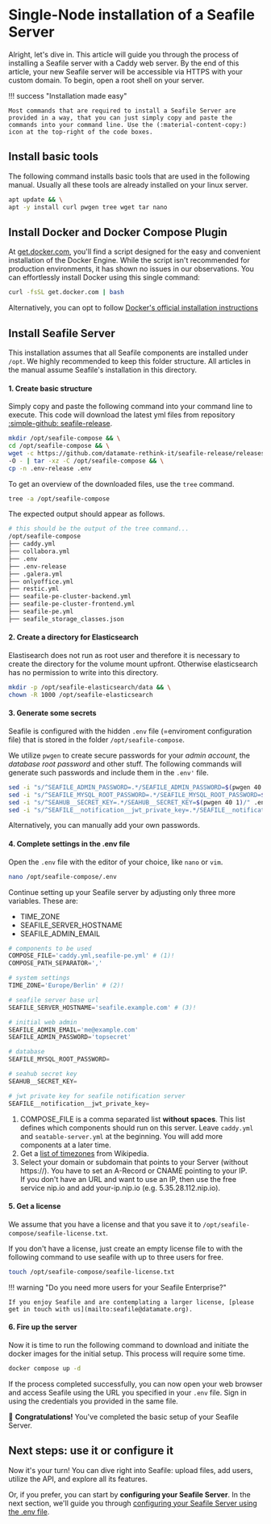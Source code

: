 # Single-Node installation of a Seafile Server

Alright, let's dive in. This article will guide you through the process of installing a Seafile server with a Caddy web server. By the end of this article, your new Seafile server will be accessible via HTTPS with your custom domain. To begin, open a root shell on your server.

!!! success "Installation made easy"

    Most commands that are required to install a Seafile Server are provided in a way, that you can just simply copy and paste the commands into your command line. Use the (:material-content-copy:) icon at the top-right of the code boxes.

## Install basic tools

The following command installs basic tools that are used in the following manual. Usually all these tools are already installed on your linux server.

```bash
apt update && \
apt -y install curl pwgen tree wget tar nano
```

## Install Docker and Docker Compose Plugin

At [get.docker.com](https://get.docker.com), you'll find a script designed for the easy and convenient installation of the Docker Engine. While the script isn't recommended for production environments, it has shown no issues in our observations. You can effortlessly install Docker using this single command:

```bash
curl -fsSL get.docker.com | bash
```

Alternatively, you can opt to follow [Docker's official installation instructions](https://docs.docker.com/engine/install/)

## Install Seafile Server

This installation assumes that all Seafile components are installed under `/opt`.
We highly recommended to keep this folder structure. All articles in the manual assume Seafile's installation in this directory.

#### 1. Create basic structure

Simply copy and paste the following command into your command line to execute. This code will download the latest yml files from repository [:simple-github: seafile-release](https://github.com/datamate-rethink-it/seafile-release).

```bash
mkdir /opt/seafile-compose && \
cd /opt/seafile-compose && \
wget -c https://github.com/datamate-rethink-it/seafile-release/releases/latest/download/seafile-compose.tar.gz \
-O - | tar -xz -C /opt/seafile-compose && \
cp -n .env-release .env
```

To get an overview of the downloaded files, use the `tree` command.

```bash
tree -a /opt/seafile-compose
```

The expected output should appear as follows.

```bash
# this should be the output of the tree command...
/opt/seafile-compose
├── caddy.yml
├── collabora.yml
├── .env
├── .env-release
├── .galera.yml
├── onlyoffice.yml
├── restic.yml
├── seafile-pe-cluster-backend.yml
├── seafile-pe-cluster-frontend.yml
├── seafile-pe.yml
├── seafile_storage_classes.json
```

#### 2. Create a directory for Elasticsearch

Elastisearch does not run as root user and therefore it is necessary to create the directory for the volume mount upfront. Otherwise elasticsearch has no permission to write into this directory.

```bash
mkdir -p /opt/seafile-elasticsearch/data && \
chown -R 1000 /opt/seafile-elasticsearch
```

#### 3. Generate some secrets

Seafile is configured with the hidden `.env` file (=enviroment configuration file) that is stored in the folder `/opt/seafile-compose`.

We utilize `pwgen` to create secure passwords for your _admin account_, the _database root password_ and other stuff. The following commands will generate such passwords and include them in the `.env'` file.

```bash
sed -i "s/^SEAFILE_ADMIN_PASSWORD=.*/SEAFILE_ADMIN_PASSWORD=$(pwgen 40 1)/" .env
sed -i "s/^SEAFILE_MYSQL_ROOT_PASSWORD=.*/SEAFILE_MYSQL_ROOT_PASSWORD=$(pwgen 40 1)/" .env
sed -i "s/^SEAHUB__SECRET_KEY=.*/SEAHUB__SECRET_KEY=$(pwgen 40 1)/" .env
sed -i "s/^SEAFILE__notification__jwt_private_key=.*/SEAFILE__notification__jwt_private_key=$(pwgen 40 1)/" .env
```

Alternatively, you can manually add your own passwords.

#### 4. Complete settings in the .env file

Open the `.env` file with the editor of your choice, like `nano` or `vim`.

```bash
nano /opt/seafile-compose/.env
```

Continue setting up your Seafile server by adjusting only three more variables. These are:

- TIME_ZONE
- SEAFILE_SERVER_HOSTNAME
- SEAFILE_ADMIN_EMAIL

```python
# components to be used
COMPOSE_FILE='caddy.yml,seafile-pe.yml' # (1)!
COMPOSE_PATH_SEPARATOR=','

# system settings
TIME_ZONE='Europe/Berlin' # (2)!

# seafile server base url
SEAFILE_SERVER_HOSTNAME='seafile.example.com' # (3)!

# initial web admin
SEAFILE_ADMIN_EMAIL='me@example.com'
SEAFILE_ADMIN_PASSWORD='topsecret'

# database
SEAFILE_MYSQL_ROOT_PASSWORD=

# seahub secret key
SEAHUB__SECRET_KEY=

# jwt private key for seafile notification server
SEAFILE__notification__jwt_private_key=
```

1.  COMPOSE_FILE is a comma separated list **without spaces**. This list defines which components should run on this server. Leave `caddy.yml` and `seatable-server.yml` at the beginning. You will add more components at a later time.
2.  Get a [list of timezones](https://en.wikipedia.org/wiki/List_of_tz_database_time_zones) from Wikipedia.
3.  Select your domain or subdomain that points to your Server (without https://). You have to set an A-Record or CNAME pointing to your IP.
    <br>If you don't have an URL and want to use an IP, then use the free service nip.io and add your-ip.nip.io (e.g. 5.35.28.112.nip.io).

#### 5. Get a license

We assume that you have a license and that you save it to `/opt/seafile-compose/seafile-license.txt`.

If you don't have a license, just create an empty license file to with the following command to use seafile with up to three users for free.

```bash
touch /opt/seafile-compose/seafile-license.txt
```

!!! warning "Do you need more users for your Seafile Enterprise?"

    If you enjoy Seafile and are contemplating a larger license, [please get in touch with us](mailto:seafile@datamate.org).

#### 6. Fire up the server

Now it is time to run the following command to download and initiate the docker images for the initial setup. This process will require some time.

```bash
docker compose up -d
```

If the process completed successfully, you can now open your web browser and access Seafile using the URL you specified in your `.env` file.
Sign in using the credentials you provided in the same file.

:partying_face: **Congratulations!** You've completed the basic setup of your Seafile Server.

## Next steps: use it or configure it

Now it's your turn! You can dive right into Seafile: upload files, add users, utilize the API, and explore all its features.

Or, if you prefer, you can start by **configuring your Seafile Server**. In the next section, we'll guide you through [configuring your Seafile Server using the .env file](../docker/how-to-configure-docker.md).
